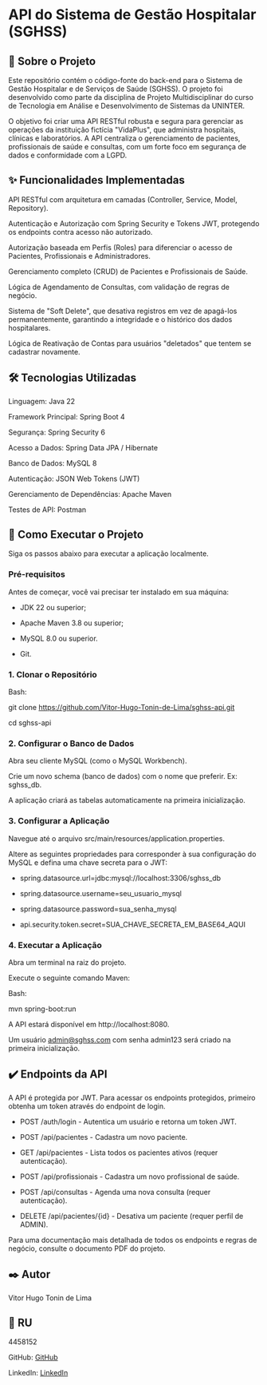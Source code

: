 # API do Sistema de Gestão Hospitalar (SGHSS)
## 📖 Sobre o Projeto
Este repositório contém o código-fonte do back-end para o Sistema de Gestão Hospitalar e de Serviços de Saúde (SGHSS). O projeto foi desenvolvido como parte da disciplina de Projeto Multidisciplinar do curso de Tecnologia em Análise e Desenvolvimento de Sistemas da UNINTER.

O objetivo foi criar uma API RESTful robusta e segura para gerenciar as operações da instituição fictícia "VidaPlus", que administra hospitais, clínicas e laboratórios. A API centraliza o gerenciamento de pacientes, profissionais de saúde e consultas, com um forte foco em segurança de dados e conformidade com a LGPD.

## ✨ Funcionalidades Implementadas
API RESTful com arquitetura em camadas (Controller, Service, Model, Repository).

Autenticação e Autorização com Spring Security e Tokens JWT, protegendo os endpoints contra acesso não autorizado.

Autorização baseada em Perfis (Roles) para diferenciar o acesso de Pacientes, Profissionais e Administradores.

Gerenciamento completo (CRUD) de Pacientes e Profissionais de Saúde.

Lógica de Agendamento de Consultas, com validação de regras de negócio.

Sistema de "Soft Delete", que desativa registros em vez de apagá-los permanentemente, garantindo a integridade e o histórico dos dados hospitalares.

Lógica de Reativação de Contas para usuários "deletados" que tentem se cadastrar novamente.

## 🛠️ Tecnologias Utilizadas
Linguagem: Java 22

Framework Principal: Spring Boot 4

Segurança: Spring Security 6

Acesso a Dados: Spring Data JPA / Hibernate

Banco de Dados: MySQL 8

Autenticação: JSON Web Tokens (JWT)

Gerenciamento de Dependências: Apache Maven

Testes de API: Postman

## 🚀 Como Executar o Projeto
Siga os passos abaixo para executar a aplicação localmente.

### Pré-requisitos
Antes de começar, você vai precisar ter instalado em sua máquina:

* JDK 22 ou superior;

* Apache Maven 3.8 ou superior;

* MySQL 8.0 ou superior.

* Git.
    
### 1. Clonar o Repositório
Bash:   

git clone https://github.com/Vitor-Hugo-Tonin-de-Lima/sghss-api.git

cd sghss-api
### 2. Configurar o Banco de Dados
Abra seu cliente MySQL (como o MySQL Workbench).

Crie um novo schema (banco de dados) com o nome que preferir. Ex: sghss_db.

A aplicação criará as tabelas automaticamente na primeira inicialização.

### 3. Configurar a Aplicação
Navegue até o arquivo src/main/resources/application.properties.

Altere as seguintes propriedades para corresponder à sua configuração do MySQL e defina uma chave secreta para o JWT:

* spring.datasource.url=jdbc:mysql://localhost:3306/sghss_db

* spring.datasource.username=seu_usuario_mysql

* spring.datasource.password=sua_senha_mysql

* api.security.token.secret=SUA_CHAVE_SECRETA_EM_BASE64_AQUI

### 4. Executar a Aplicação
Abra um terminal na raiz do projeto.

Execute o seguinte comando Maven:

Bash:

mvn spring-boot:run

A API estará disponível em http://localhost:8080. 

Um usuário admin@sghss.com com senha admin123 será criado na primeira inicialização.

## ✔️ Endpoints da API

A API é protegida por JWT. Para acessar os endpoints protegidos, primeiro obtenha um token através do endpoint de login.

* POST /auth/login - Autentica um usuário e retorna um token JWT.

* POST /api/pacientes - Cadastra um novo paciente.

* GET /api/pacientes - Lista todos os pacientes ativos (requer autenticação).

* POST /api/profissionais - Cadastra um novo profissional de saúde.

* POST /api/consultas - Agenda uma nova consulta (requer autenticação).

* DELETE /api/pacientes/{id} - Desativa um paciente (requer perfil de ADMIN).

Para uma documentação mais detalhada de todos os endpoints e regras de negócio, consulte o documento PDF do projeto.

## ✒️ Autor
Vitor Hugo Tonin de Lima

## 📎 RU
4458152

GitHub: [GitHub](https://github.com/Vitor-Hugo-Tonin-de-Lima)

LinkedIn: [LinkedIn](www.linkedin.com/in/vitor-hugo-tonin-de-lima-3b119223a)
